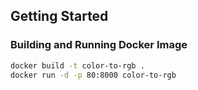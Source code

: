 ## Getting Started

### Building and Running Docker Image

```bash
docker build -t color-to-rgb .
docker run -d -p 80:8000 color-to-rgb
```
